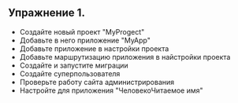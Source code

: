 ## Упражнение 1.
- Создайте новый проект "MyProgect"  
- Добавьте в него приложение "MyApp"  
- Добавьте приложение в настройки проекта
- Добавьте маршрутизацию приложения в найстройки проекта  
- Создайте и запустите миграции  
- Создайте суперпользователя  
- Проверьте работу сайта администрирования  
- Настройте для приложения "ЧеловекоЧитаемое имя"
